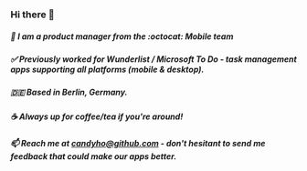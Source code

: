 ### Hi there 👋

##### 📱 I am a product manager from the :octocat: Mobile team 
##### ✅ Previously worked for Wunderlist / Microsoft To Do - task management apps supporting all platforms (mobile & desktop).
##### 🇩🇪 Based in Berlin, Germany.
##### ☕️ Always up for coffee/tea if you're around!
##### 📫 Reach me at candyho@github.com - don't hesitant to send me feedback that could make our apps better.
<!--
**candyho/candyho** is a ✨ _special_ ✨ repository because its `README.md` (this file) appears on your GitHub profile.

Here are some ideas to get you started:

- 🔭 I’m currently working on ...
- 🌱 I’m currently learning ...
- 👯 I’m looking to collaborate on ...
- 🤔 I’m looking for help with ...
- 💬 Ask me about ...
- 📫 How to reach me: ...
- 😄 Pronouns: ...
- ⚡ Fun fact: ...
-->
